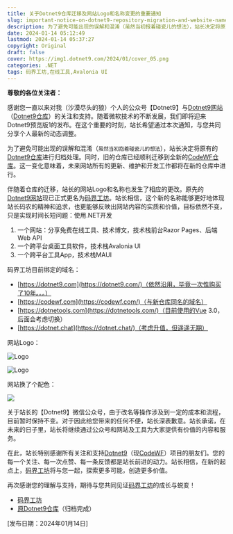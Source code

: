 ```yaml
---
title: 关于Dotnet9仓库迁移及网站Logo和名称变更的重要通知
slug: important-notice-on-dotnet9-repository-migration-and-website-name-change
description: 为了避免可能出现的误解和混淆（虽然当初报着碰瓷儿的想法），站长决定将原有的Dotnet9仓库进行归档处理。
date: 2024-01-14 05:12:49
lastmod: 2024-01-14 05:37:27
copyright: Original
draft: false
cover: https://img1.dotnet9.com/2024/01/cover_05.png
categories: .NET
tags: 码界工坊,在线工具,Avalonia UI
---
```


**尊敬的各位关注者：**

感谢您一直以来对我（沙漠尽头的狼）个人的公众号【Dotnet9】与[Dotnet9网站](https://dotnet9.com)（[Dotnet9仓库](https://github.com/dotnet9/dotnet9.com)）的关注和支持。随着微软技术的不断发展，我们即将迎来Dotnet9预览版1的发布。在这个重要的时刻，站长希望通过本次通知，与您共同分享个人最新的动态调整。

为了避免可能出现的误解和混淆（`虽然当初抱着碰瓷儿的想法`），站长决定将原有的[Dotnet9仓库](https://github.com/dotnet9/dotnet9.com)进行归档处理。同时，旧的仓库已经顺利迁移到全新的[CodeWF仓库](https://github.com/dotnet9/CodeWF)。这一变化意味着，未来网站所有的更新、维护和开发工作都将在新的仓库中进行。

伴随着仓库的迁移，站长的网站Logo和名称也发生了相应的更改。原先的[Dotnet9网站](https://dotnet9.com/)现已正式更名为[码界工坊](https://codewf.com/)。站长相信，这个新的名称能够更好地体现站长码农的精神和追求，也更能够反映出网站内容的实质和价值，目标依然不变，只是实现时间长短问题：使用.NET开发

1. 一个网站：分享免费在线工具、技术博文，技术栈前台Razor Pages、后端Web API
2. 一个跨平台桌面工具软件，技术栈Avalonia UI
3. 一个跨平台工具App，技术栈MAUI

码界工坊目前绑定的域名：

- [https://dotnet9.com](https://dotnet9.com/)（依然沿用，毕竟一次性购买了10年。。。）
- [https://codewf.com](https://codewf.com/)（与新仓库同名的域名）
- [https://dotnetools.com](https://dotnetools.com/)（目前使用的Vue 3.0，后面会考虑切换）
- [https://dotnet.chat](https://dotnet.chat/)（考虑升值，但遥遥无期）

网站Logo：

![Logo](https://img1.dotnet9.com/2024/01/logo.png)

![Logo](https://img1.dotnet9.com/2024/01/logo-banner.png)

网站换了个配色：

![](https://img1.dotnet9.com/2024/01/cover_05.png)

关于站长的【Dotnet9】微信公众号，由于改名等操作涉及到一定的成本和流程，目前暂时保持不变。对于因此给您带来的任何不便，站长深表歉意。站长承诺，在未来的日子里，站长将继续通过公众号和网站及工具为大家提供有价值的内容和服务。

在此，站长特别感谢所有关注和支持[Dotnet9](https://github.com/dotnet9/dotnet9.com)（现[CodeWF](https://github.com/dotnet9/CodeWF)）项目的朋友们。您的每一个关注、每一次点赞、每一条反馈都是站长前进的动力。站长相信，在新的起点上，[码界工坊](https://codewf.com/)将与您一起，探索更多可能，创造更多价值。

再次感谢您的理解与支持，期待与您共同见证[码界工坊](https://codewf.com/)的成长与蜕变！

- [码界工坊](https://codewf.com/)
- [原Dotnet9仓库](https://github.com/dotnet9/dotnet9.com)（归档完成）

[发布日期：2024年01月14日]